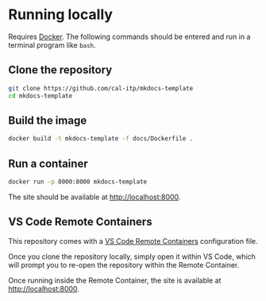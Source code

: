 # Running locally

Requires [Docker](https://docs.docker.com/get-docker/). The following commands
should be entered and run in a terminal program like `bash`.

## Clone the repository

```bash
git clone https://github.com/cal-itp/mkdocs-template
cd mkdocs-template
```

## Build the image

```bash
docker build -t mkdocs-template -f docs/Dockerfile .
```

## Run a container

```bash
docker run -p 8000:8000 mkdocs-template
```

The site should be available at <http://localhost:8000>.

## VS Code Remote Containers

This repository comes with a [VS Code Remote Containers](https://code.visualstudio.com/docs/remote/containers)
configuration file.

Once you clone the repository locally, simply open it within VS Code, which will
prompt you to re-open the repository within the Remote Container.

Once running inside the Remote Container, the site is available at <http://localhost:8000>.
